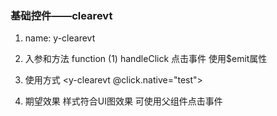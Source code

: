### 基础控件——clearevt

1. name: y-clearevt

2. 入参和方法
    function
	 (1) handleClick
	 	 点击事件 使用$emit属性

3. 使用方式
	<y-clearevt @click.native="test"></y-clearevt>

4. 期望效果
	样式符合UI图效果
	可使用父组件点击事件
	



